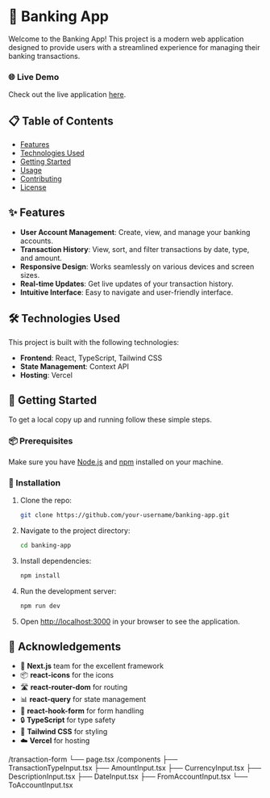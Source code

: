 # 🏦 Banking App

Welcome to the Banking App! This project is a modern web application designed to provide users with a streamlined experience for managing their banking transactions.

### 🌐 Live Demo

Check out the live application [here](https://banking-app-ten.vercel.app/).

## 📋 Table of Contents

- [Features](#features)
- [Technologies Used](#technologies-used)
- [Getting Started](#getting-started)
- [Usage](#usage)
- [Contributing](#contributing)
- [License](#license)

## ✨ Features

- **User Account Management**: Create, view, and manage your banking accounts.
- **Transaction History**: View, sort, and filter transactions by date, type, and amount.
- **Responsive Design**: Works seamlessly on various devices and screen sizes.
- **Real-time Updates**: Get live updates of your transaction history.
- **Intuitive Interface**: Easy to navigate and user-friendly interface.

## 🛠️ Technologies Used

This project is built with the following technologies:

- **Frontend**: React, TypeScript, Tailwind CSS
- **State Management**: Context API
- **Hosting**: Vercel

## 🚀 Getting Started

To get a local copy up and running follow these simple steps.

### 📦 Prerequisites

Make sure you have [Node.js](https://nodejs.org/) and [npm](https://www.npmjs.com/) installed on your machine.

### 🔧 Installation

1. Clone the repo:
   ```bash
   git clone https://github.com/your-username/banking-app.git
   ```
2. Navigate to the project directory:

   ```bash
   cd banking-app
   ```

3. Install dependencies:

   ```bash
   npm install
   ```

4. Run the development server:

   ```bash
   npm run dev
   ```

5. Open [http://localhost:3000](http://localhost:3000) in your browser to see the application.

## 🙏 Acknowledgements

- 🎉 **Next.js** team for the excellent framework
- 📦 **react-icons** for the icons
- 🛣️ **react-router-dom** for routing
- 📊 **react-query** for state management
- 📝 **react-hook-form** for form handling
- 🔒 **TypeScript** for type safety
- 🎨 **Tailwind CSS** for styling
- ☁️ **Vercel** for hosting

/transaction-form
└── page.tsx
/components
├── TransactionTypeInput.tsx
├── AmountInput.tsx
├── CurrencyInput.tsx
├── DescriptionInput.tsx
├── DateInput.tsx
├── FromAccountInput.tsx
└── ToAccountInput.tsx

